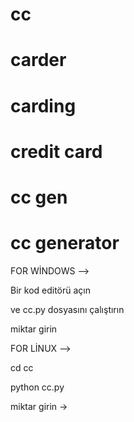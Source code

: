# cc
# carder
# carding
# credit card
# cc gen
# cc generator
 FOR WİNDOWS --> 

 Bir kod editörü açın

 
 ve cc.py dosyasını çalıştırın

 
 miktar girin
 

 FOR LİNUX -->

 cd cc


python cc.py


miktar girin ->
